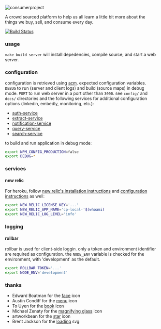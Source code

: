 ![consumerproject](http://i.imgur.com/iLlaWxJ.png)

A crowd sourced platform to help us all learn a little bit more about the
things we buy, sell, and consume every day.

[![Build Status](https://travis-ci.org/consumr-project/web-client.svg)](https://travis-ci.org/consumr-project/web-client)

### usage

`make build server` will install depedencies, compile source, and start a web
server.

### configuration

configuration is retrieved using [acm](https://www.npmjs.com/package/acm).
expected configuration variables. `DEBUG` to run (server and client logs) and
build (source maps) in debug mode. `PORT` to run web server in a port other
than `3000`. see `config/` and `docs/` directories and the following services
for additional configuration options (linkedin, embedly, monitoring, etc.):

- [auth-service](https://github.com/consumr-project/auth-service)
- [extract-service](https://github.com/consumr-project/extract-service)
- [notification-service](https://github.com/consumr-project/notification-service)
- [query-service](https://github.com/consumr-project/query-service)
- [search-service](https://github.com/consumr-project/search-service)

to build and run application in debug mode:

```bash
export NPM_CONFIG_PRODUCTION=false
export DEBUG=*
```

### services

#### new relic

For heroku, follow
[new relic's installation instructions](https://elements.heroku.com/addons/newrelic#wayne)
and [configuration instructions](https://docs.newrelic.com/docs/agents/nodejs-agent/installation-configuration/nodejs-agent-configuration#environment-variable-overrides)
as well:

```bash
export NEW_RELIC_LICENSE_KEY='...'
export NEW_RELIC_APP_NAME='cp-local-'$(whoami)
export NEW_RELIC_LOG_LEVEL='info'
```

### logging

#### rollbar

rollbar is used for client-side loggin. only a token and environment identifier
are required as configuration. the `NODE_ENV` variable is checked for the
environment, with 'development' as the default.

```bash
export ROLLBAR_TOKEN='...'
export NODE_ENV='development'
```

### thanks

* Edward Boatman for the [face](https://thenounproject.com/search/?q=face&i=67226) icon
* Austin Condiff for the [menu](https://thenounproject.com/search/?q=hamburger&i=70916) icon
* To Uyen for the [book](https://thenounproject.com/search/?q=book&i=249760) icon
* Michael Zenaty for the [magnifying glass](https://thenounproject.com/search/?q=search&i=21796) icon
* artworkbean for the [star](https://thenounproject.com/search/?q=star&i=101463) icon
* Brent Jackson for the [loading](http://jxnblk.com/loading/) svg
